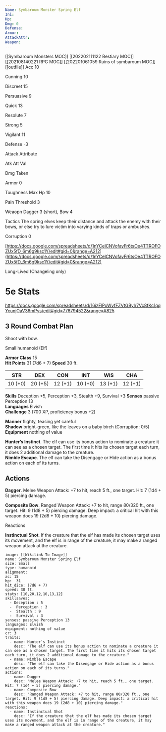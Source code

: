 ```yaml
---
Name: Symbaroum Monster Spring Elf
Ini: 
Hp: 
Dmg: 0
Defense: 
Armor: 
AttackAttr: 
Weapon: 
---
```

[[Symbaroum Monsters MOC]]
[[202202111122 Bestiary MOC]]
[[202108140221 RPG MOC]]
[[202201061059 Ruins of symbaroum MOC]]
[[outfile]]
Acc 10

Cunning 10

Discreet 15

Persuasive 9

Quick 13

Resolute 7

Strong 5

Vigilant 11

Defense -3

Attack Attribute

Atk Att Val

Dmg Taken

Armor 0

Toughness Max Hp 10

Pain Threshold 3

Weaopn Dagger 3 (short), Bow 4

Tactics The spring elves keep their distance and attack the enemy with their bows, or else try to lure victim into varying kinds of traps or ambushes.

Corruption 0

[https://docs.google.com/spreadsheets/d/1nYCeICNVofayFr6tsOe4TTROFOZUx5fD_6m6g9ksc1Y/edit#gid=0&range=A212](https://docs.google.com/spreadsheets/d/1nYCeICNVofayFr6tsOe4TTROFOZUx5fD_6m6g9ksc1Y/edit#gid=0&range=A212)

Long-Lived (Changeling only)

# 5e Stats 
https://docs.google.com/spreadsheets/d/16jzFlPxWvfFZVtGBylr7Vc8fKc1qqYcunjOaV36mPys/edit#gid=776794522&range=A825
## 3 Round Combat Plan
Shoot with bow. 
 

Small humanoid (Elf)
 

**Armor Class** 15  
**Hit Points** 31 (7d6 + 7) 
**Speed** 30 ft.

 

| STR     | DEX     | CON     | INT     | WIS     | CHA     |
| ------- | ------- | ------- | ------- | ------- | ------- |
| 10 (+0) | 20 (+5) | 12 (+1) | 10 (+0) | 13 (+1) | 12 (+1) |

 

**Skills** Deception +5, Perception +3, Stealth +9, Survival +3 
**Senses** passive Perception 13  
**Languages** Elvish  
**Challenge** 3 (700 XP, proficiency bonus +2)

**Manner** flighty, teasing yet careful  
**Shadow** bright-green, like the leaves on a baby birch (Corruption: 0/5)
**Equipment** nothing of value


**Hunter’s Instinct**. The elf can use its bonus action to nominate a creature it can see as a chosen target. The first time it hits its chosen target each turn, it does 2 additional damage to the creature.  
**Nimble Escape**. The elf can take the Disengage or Hide action as a bonus action on each of its turns.

## Actions

**Dagger**. Melee Weapon Attack: +7 to hit, reach 5 ft., one target. Hit: 7 (1d4 + 5) piercing damage.

**Composite Bow**. Ranged Weapon Attack: +7 to hit, range 80/320 ft., one target. Hit: 9 (1d8 + 5) piercing damage. Deep impact: a critical hit with this weapon does 19 (2d8 + 10) piercing damage.

Reactions

**Instinctual Shot**. If the creature that the elf has made its chosen target uses its movement, and the elf is in range of the creature, it may make a ranged weapon attack at the creature.

```statblock
image: [[Wikilink To Image]]
name: Symbaroum Monster Spring Elf
size: Small
type: humanoid
alignment:
ac: 15
hp:  31
hit_dice: (7d6 + 7)
speed: 30 ft.
stats: [10,20,12,10,13,12]
skillsaves:
  - Deception : 5
  -  Perception : 3
  -  Stealth : 9
  -  Survival : 3
senses: passive Perception 13
languages: Elvish
equipment: nothing of value
cr: 3
traits:
  - name: Hunter’s Instinct
    desc: "The elf can use its bonus action to nominate a creature it can see as a chosen target. The first time it hits its chosen target each turn, it does 2 additional damage to the creature."
  - name: Nimble Escape
    desc: "The elf can take the Disengage or Hide action as a bonus action on each of its turns."
actions:
  - name: Dagger
    desc: "Melee Weapon Attack: +7 to hit, reach 5 ft., one target. Hit: 7 (1d4 + 5) piercing damage."
  - name: Composite Bow
    desc: "Ranged Weapon Attack: +7 to hit, range 80/320 ft., one target. Hit: 9 (1d8 + 5) piercing damage. Deep impact: a critical hit with this weapon does 19 (2d8 + 10) piercing damage."
reactions:
  - name: Instinctual Shot
    desc: "If the creature that the elf has made its chosen target uses its movement, and the elf is in range of the creature, it may make a ranged weapon attack at the creature."
```